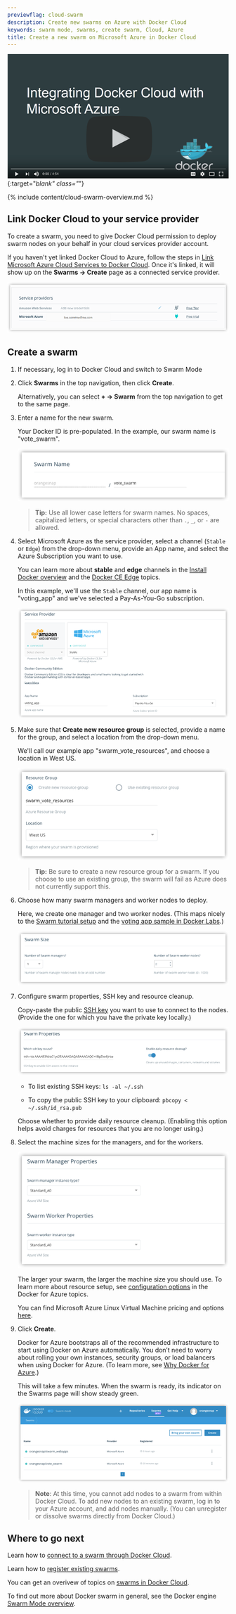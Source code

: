 ```yaml
---
previewflag: cloud-swarm
description: Create new swarms on Azure with Docker Cloud
keywords: swarm mode, swarms, create swarm, Cloud, Azure
title: Create a new swarm on Microsoft Azure in Docker Cloud
---
```


[![Deploying Swarms on Microsoft Azure with Docker Cloud](images/video-azure-docker-cloud.png)](https://www.youtube.com/watch?v=LlpyiGAVBVg "Deploying Swarms on Microsoft Azure with Docker Cloud"){:target="_blank" class="_"}

{% include content/cloud-swarm-overview.md %}

## Link Docker Cloud to your service provider

To create a swarm, you need to give Docker Cloud permission to deploy swarm
nodes on your behalf in your cloud services provider account.

If you haven't yet linked Docker Cloud to Azure, follow the steps in [Link Microsoft Azure Cloud Services to Docker Cloud](link-azure-swarm/). Once it's
linked, it will show up on the **Swarms -> Create** page as a connected service
provider.

![](images/azure-creds-cloud.png)

## Create a swarm

1.  If necessary, log in to Docker Cloud and switch to Swarm Mode

2.  Click **Swarms** in the top navigation, then click **Create**.

    Alternatively, you can select **+ -> Swarm** from the top navigation to
    get to the same page.

3.  Enter a name for the new swarm.

    Your Docker ID is pre-populated. In the example, our swarm name
    is "vote_swarm".

    ![](images/azure-create-swarm-1-name.png)

    >**Tip:** Use all lower case letters for swarm names. No spaces, capitalized letters, or special characters other than `.`, `_`, or `-` are allowed.

4.  Select Microsoft Azure as the service provider, select a channel (`Stable` or `Edge`) from the drop-down menu, provide an App name, and select the Azure
Subscription you want to use.

    You can learn more about **stable** and **edge** channels in the [Install Docker overview](https://docs.docker.com/engine/installation/) and the [Docker CE Edge](https://docs.docker.com/edge/) topics.

    In this example, we'll use the `Stable` channel, our app name is "voting_app" and we've selected a Pay-As-You-Go subscription.

    ![](images/azure-create-swarm-0.png)

5.  Make sure that **Create new resource group** is selected, provide a name for the group, and select a location from the drop-down menu.

    We'll call our example app "swarm_vote_resources", and choose a location in West US.

    ![](images/azure-create-swarm-3-resource-group.png)

    >**Tip:** Be sure to create a new resource group for a swarm. If you choose to use an existing group, the swarm will fail as Azure does not currently support this.

6.  Choose how many swarm managers and worker nodes to deploy.

    Here, we create one manager and two worker nodes. (This maps nicely to the [Swarm tutorial setup](/engine/swarm/swarm-tutorial/index.md) and the [voting app sample in Docker Labs](https://github.com/docker/labs/blob/master/beginner/chapters/votingapp.md).)

    ![](images/cloud-create-swarm-4-size.png)

8.  Configure swarm properties, SSH key and resource cleanup.

    Copy-paste the public [SSH key](ssh-key-setup.md) you want to use to connect to the nodes. (Provide the one for which you have the private key locally.)

    ![](images/azure-create-swarm-5-properties.png)

    * To list existing SSH keys: `ls -al ~/.ssh`

    * To copy the public SSH key to your clipboard: `pbcopy < ~/.ssh/id_rsa.pub`

    Choose whether to provide daily resource cleanup. (Enabling this
    option helps avoid charges for resources that you are no longer
    using.)

7.  Select the machine sizes for the managers, and for the workers.

    ![](images/azure-create-swarm-6-manager-worker.png)

    The larger your swarm, the larger the machine size you should use.
    To learn more about resource setup, see [configuration options](/docker-for-azure/index.md#configuration) in the Docker
    for Azure topics.

    You can find Microsoft Azure Linux Virtual Machine pricing and options  [here](https://azure.microsoft.com/en-us/pricing/details/virtual-machines/linux/).

9.  Click **Create**.

    Docker for Azure bootstraps all of the recommended infrastructure to start
    using Docker on Azure automatically. You don’t need to worry about rolling
    your own instances, security groups, or load balancers when using Docker for
    Azure. (To learn more, see [Why Docker for Azure](/docker-for-azure/why.md).)

    This will take a few minutes. When the swarm is ready, its indicator on the Swarms page will show steady green.

    ![](images/azure-create-swarm-7-list.png)

    > **Note**: At this time, you cannot add nodes to a swarm from
    within Docker Cloud. To add new nodes to an existing swarm,
    log in to your Azure account, and add nodes manually. (You can
    unregister or dissolve swarms directly from Docker Cloud.)

## Where to go next

Learn how to [connect to a swarm through Docker Cloud](connect-to-swarm.md).

Learn how to [register existing swarms](register-swarms.md).

You can get an overivew of topics on [swarms in Docker Cloud](index.md).

To find out more about Docker swarm in general, see the Docker engine
[Swarm Mode overview](/engine/swarm/).
